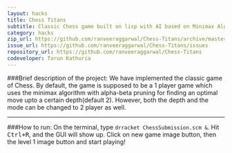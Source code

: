 ```yaml
---
layout: hacks
title: Chess Titans
subtitle: Classic Chess game built on lisp with AI based on Minimax Algorithm
category: hacks
zip_url: https://github.com/ranveeraggarwal/Chess-Titans/archive/master.zip
issue_url: https://github.com/ranveeraggarwal/Chess-Titans/issues
repository_url: https://github.com/ranveeraggarwal/Chess-Titans
codeveloper: Tarun Kathuria
---
```


###Brief description of the project:
We have implemented the classic game of Chess. By default, the game is supposed to be a 1 player game which uses the minimax algorithm with alpha-beta pruning for finding an optimal move upto a certain depth(default 2). However, both the depth and the mode can be changed to 2 player as well.

---
###How to run: 
On the terminal, type `drracket ChessSubmission.scm &`. Hit <kbd>Ctrl+R</kbd>, and the GUI will show up. Click on new game image button, then the level 1 image button and start playing!
<!--
Here are a few snapshots:

<script>
$(document).ready(function() {
    $('.pics').cycle({
		fx: 'scrollDown',
		speed:    250, 
                timeout:  2000 
	});
});
</script>

<div class="pics"> 
    <img src="{{site.url}}/img/rr1.jpg" width="400" height="224" /> 
    <img src="{{site.url}}/img/rr2.jpg" width="400" height="224" /> 
    <img src="{{site.url}}/img/rr3.jpg" width="400" height="224" /> 
    <img src="{{site.url}}/img/rr4.jpg" width="400" height="224" /> 
    <img src="{{site.url}}/img/rr5.jpg" width="400" height="224" /> 
</div> -->
